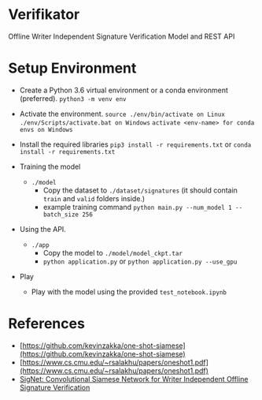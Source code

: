 # Verifikator

Offline Writer Independent Signature Verification Model and REST API

# Setup Environment
- Create a Python 3.6 virtual environment or a conda environment (preferred).
    `python3 -m venv env`
- Activate the environment.
    `source ./env/bin/activate on Linux`
    `./env/Scripts/activate.bat on Windows`
    `activate <env-name> for conda envs on Windows`
- Install the required libraries
    `pip3 install -r requirements.txt` or `conda install -r requirements.txt` 
- Training the model
    - `./model`
        - Copy the dataset to `./dataset/signatures` (it should contain `train` and `valid` folders inside.)
        - example training command
            `python main.py --num_model 1 --batch_size 256`
- Using the API.
    - `./app`
        - Copy the model to `./model/model_ckpt.tar`
        - `python application.py` or `python application.py --use_gpu`

- Play
    - Play with the model using the provided `test_notebook.ipynb`
# References

- [https://github.com/kevinzakka/one-shot-siamese](https://github.com/kevinzakka/one-shot-siamese)
- [https://www.cs.cmu.edu/~rsalakhu/papers/oneshot1.pdf](https://www.cs.cmu.edu/~rsalakhu/papers/oneshot1.pdf)
- [SigNet: Convolutional Siamese Network for Writer Independent Offline Signature Verification](https://arxiv.org/abs/1707.02131 )
